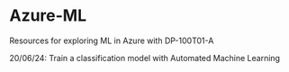 # Azure-ML
Resources for exploring ML in Azure with DP-100T01-A

20/06/24: Train a classification model with Automated Machine Learning
